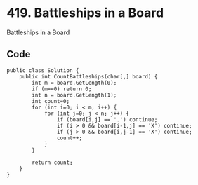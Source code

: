 # 419. Battleships in a Board
Battleships in a Board

## Code
    public class Solution {
        public int CountBattleships(char[,] board) {
            int m = board.GetLength(0);
            if (m==0) return 0;
            int n = board.GetLength(1);
            int count=0;
            for (int i=0; i < m; i++) {
                for (int j=0; j < n; j++) {
                    if (board[i,j] == '.') continue;
                    if (i > 0 && board[i-1,j] == 'X') continue;
                    if (j > 0 && board[i,j-1] == 'X') continue;
                    count++;
                }
            }
            
            return count;
        }
    }